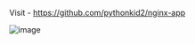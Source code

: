 Visit - https://github.com/pythonkid2/nginx-app

![image](https://github.com/user-attachments/assets/bb6e2d23-1f48-47d8-a68f-0cf5a2064ea6)
